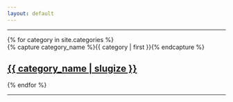 ```yaml
---
layout: default 
---
```



<hr>
<!-- categories -->
<div id="archives">
 {% for category in site.categories %} 
 <div class="archive-group">
 {% capture category_name %}{{ category | first }}{% endcapture %} 
<p></p>
 <h2 class="category-head">
  <a href="#{{ category_name | slugize }}" name="{{ category_name | slugize }}">{{ category_name | slugize }}</a>
 </h2>
 </div>
 {% endfor %}
 </div>
<!-- /categories -->
<HR>







